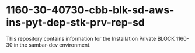 # 1160-30-40730-cbb-blk-sd-aws-ins-pyt-dep-stk-prv-rep-sd
This repository contains information for the Installation Private BLOCK 1160-30 in the sambar-dev environment.
